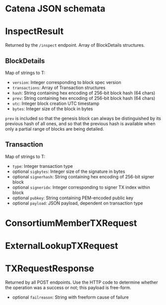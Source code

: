 # Catena JSON schemata

# InspectResult

Returned by the `/inspect` endpoint. Array of BlockDetails structures.

## BlockDetails

Map of strings to T:
* `version`: Integer corresponding to block spec version
* `transactions`: Array of Transaction structures
* `hash`: String containing hex encoding of 256-bit block hash (64 chars)
* `prev`: String containing hex encoding of 256-bit block hash (64 chars)
* `utc`: Integer block creation UTC timestamp
* `bytes`: Integer size of the block in bytes

`prev` is included so that the genesis block can always be distinguished by its
previous hash of all ones, and so that the previous hash is available when only
a partial range of blocks are being detailed.

## Transaction

Map of strings to T:
* `type`: Integer transaction type
* optional `sigbytes`: Integer size of the signature in bytes
* optional `signerhash`: String containing hex encoding of 256-bit signer block
* optional `signeridx`: Integer corresponding to signer TX index within block
* optional `pubkey`: String containing PEM-encoded public key
* optional `payload`: JSON payload, dependent on transaction type

# ConsortiumMemberTXRequest

# ExternalLookupTXRequest

# TXRequestResponse

Returned by all POST endpoints. Use the HTTP code to determine whether the
operation was a success or not; this payload is free-form.

* optional `failreason`: String with freeform cause of failure
